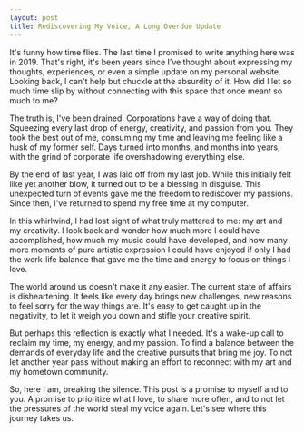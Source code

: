 ```yaml
---
layout: post
title: Rediscovering My Voice, A Long Overdue Update
---
```



It's funny how time flies. The last time I promised to write anything here was in 2019. That's right, it's been years since I’ve thought about expressing my thoughts, experiences, or even a simple update on my personal website. Looking back, I can't help but chuckle at the absurdity of it. How did I let so much time slip by without connecting with this space that once meant so much to me?

The truth is, I've been drained. Corporations have a way of doing that. Squeezing every last drop of energy, creativity, and passion from you. They took the best out of me, consuming my time and leaving me feeling like a husk of my former self. Days turned into months, and months into years, with the grind of corporate life overshadowing everything else.

By the end of last year, I was laid off from my last job. While this initially felt like yet another blow, it turned out to be a blessing in disguise. This unexpected turn of events gave me the freedom to rediscover my passions. Since then, I've returned to spend my free time at my computer.

In this whirlwind, I had lost sight of what truly mattered to me: my art and my creativity. I look back and wonder how much more I could have accomplished, how much my music could have developed, and how many more moments of pure artistic expression I could have enjoyed if only I had the work-life balance that gave me the time and energy to focus on things I love.

The world around us doesn't make it any easier. The current state of affairs is disheartening. It feels like every day brings new challenges, new reasons to feel sorry for the way things are. It's easy to get caught up in the negativity, to let it weigh you down and stifle your creative spirit.

But perhaps this reflection is exactly what I needed. It's a wake-up call to reclaim my time, my energy, and my passion. To find a balance between the demands of everyday life and the creative pursuits that bring me joy. To not let another year pass without making an effort to reconnect with my art and my hometown community.

So, here I am, breaking the silence. This post is a promise to myself and to you. A promise to prioritize what I love, to share more often, and to not let the pressures of the world steal my voice again. Let's see where this journey takes us.
